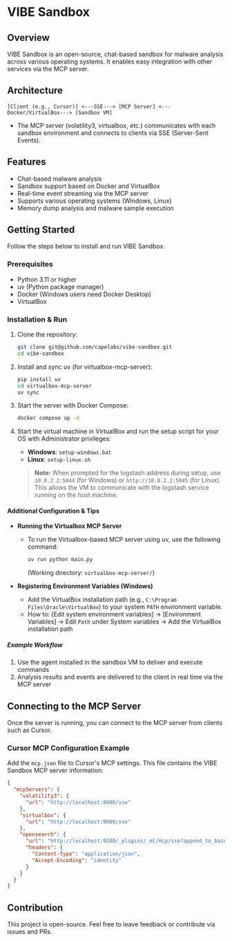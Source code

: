 

# VIBE Sandbox

## Overview
VIBE Sandbox is an open-source, chat-based sandbox for malware analysis across various operating systems. It enables easy integration with other services via the MCP server.

## Architecture
```
[Client (e.g., Cursor)] <---SSE---> [MCP Server] <---Docker/VirtualBox---> [Sandbox VM]
```
- The MCP server (volatility3, virtualbox, etc.) communicates with each sandbox environment and connects to clients via SSE (Server-Sent Events).

## Features
- Chat-based malware analysis
- Sandbox support based on Docker and VirtualBox
- Real-time event streaming via the MCP server
- Supports various operating systems (Windows, Linux)
- Memory dump analysis and malware sample execution

## Getting Started
Follow the steps below to install and run VIBE Sandbox.

### Prerequisites
- Python 3.11 or higher
- uv (Python package manager)
- Docker (Windows users need Docker Desktop)
- VirtualBox

### Installation & Run
1. Clone the repository:
    ```bash
    git clone git@github.com/capelabs/vibe-sandbox.git
    cd vibe-sandbox
    ```
2. Install and sync uv (for virtualbox-mcp-server):
    ```bash
    pip install uv
    cd virtualbox-mcp-server
    uv sync
    ```
3. Start the server with Docker Compose:
    ```bash
    docker compose up -d
    ```
4. Start the virtual machine in VirtualBox and run the setup script for your OS with Administrator privileges:
    - **Windows**: `setup-windows.bat`
    - **Linux**: `setup-linux.sh`

    > **Note:**
    > When prompted for the logstash address during setup, use `10.0.2.2:5044` (for Windows) or `http://10.0.2.2:5045` (for Linux). This allows the VM to communicate with the logstash service running on the host machine.

#### Additional Configuration & Tips

- **Running the Virtualbox MCP Server**
  - To run the Virtualbox-based MCP server using uv, use the following command:
    ```bash
    uv run python main.py
    ```
    (Working directory: `virtualbox-mcp-server/`)

- **Registering Environment Variables (Windows)**
  - Add the VirtualBox installation path (e.g., `C:\Program Files\Oracle\VirtualBox`) to your system `PATH` environment variable.
  - How to: [Edit system environment variables] → [Environment Variables] → Edit `Path` under System variables → Add the VirtualBox installation path

##### Example Workflow
1. Use the agent installed in the sandbox VM to deliver and execute commands
2. Analysis results and events are delivered to the client in real time via the MCP server

## Connecting to the MCP Server
Once the server is running, you can connect to the MCP server from clients such as Cursor.

### Cursor MCP Configuration Example
Add the `mcp.json` file to Cursor's MCP settings. This file contains the VIBE Sandbox MCP server information:
```json
{
  "mcpServers": {
    "volatility3": {
      "url": "http://localhost:8000/sse"
    },
    "virtualbox": {
      "url": "http://localhost:9000/sse"
    },
    "opensearch": {
      "url": "http://localhost:9200/_plugins/_ml/mcp/sse?append_to_base_url=true",
      "headers": {
        "Content-Type": "application/json",
        "Accept-Encoding": "identity"
      }
    }
  }
}
```

## Contribution
This project is open-source. Feel free to leave feedback or contribute via issues and PRs.

